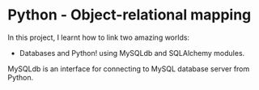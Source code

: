 # Python - Object-relational mapping

In this project, I learnt how to link two amazing worlds:
- Databases and Python! using MySQLdb and SQLAlchemy modules.

MySQLdb is an interface for connecting to MySQL database server from Python.
